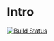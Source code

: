# Intro

[![Build Status](https://github.com/AntonOresten/Intro.jl/actions/workflows/CI.yml/badge.svg?branch=main)](https://github.com/AntonOresten/Intro.jl/actions/workflows/CI.yml?query=branch%3Amain)

